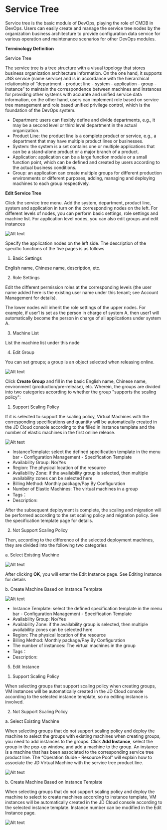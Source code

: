 # Service Tree

Service tree is the basic module of DevOps, playing the role of CMDB in DevOps. Users can easily create and manage the service tree nodes by the organization business architecture to provide configuration data service for various operation and maintenance scenarios for other DevOps modules.

**Terminology Definition**

Service Tree

The service tree is a tree structure with a visual topology that stores business organization architecture information. On the one hand, it supports JNS service (name service) and is in accordance with the hierarchical relationship of “department - product line - system - application - group - instance” to maintain the correspondence between machines and instances for providing other systems with accurate and unified service data information, on the other hand, users can implement role based on service tree management and role based unified privilege control, which is the foundation of the DevOps system.

- Department: users can flexibly define and divide departments, e.g., it may be a second level or third level department in the actual organization.
- Product Line: the product line is a complete product or service, e.g., a department that may have multiple product lines or businesses.
- System: the system is a set contains one or multiple applications that can be a stand-alone product or a major branch of a product.
- Application: application can be a large function module or a small function point, which can be defined and created by users according to the actual business conditions.
- Group: an application can create multiple groups for different production environments or different purposes, adding, managing and deploying machines to each group respectively.


**Edit Service Tree**

Click the service tree menu. Add the system, department, product line, system and application in turn on the corresponding nodes on the left. For different levels of nodes, you can perform basic settings, role settings and machine list. For application level nodes, you can also edit groups and edit instances

![Alt text](https://github.com/jdcloudcom/cn/blob/DevOps/image/DevOps/Operation4.png)

Specify the application nodes on the left side. The description of the specific functions of the five pages is as follows

1. Basic Settings

English name, Chinese name, description, etc.

2. Role Settings

Edit the different permission roles at the corresponding levels (the user name added here is the existing user name under this tenant; see Account Management for details).

The lower nodes will inherit the role settings of the upper nodes. For example, if user1 is set as the person in charge of system A, then user1 will automatically become the person in charge of all applications under system A.

3. Machine List

List the machine list under this node

4. Edit Group

You can set groups; a group is an object selected when releasing online.

![Alt text](https://github.com/jdcloudcom/cn/blob/DevOps/image/DevOps/Operation5.png)

Click **Create Group** and fill in the basic English name, Chinese name, environment (production/pre-release), etc. Wherein, the groups are divided into two categories according to whether the group "supports the scaling policy":

1) Support Scaling Policy

If it is selected to support the scaling policy, Virtual Machines with the corresponding specifications and quantity will be automatically created in the JD Cloud console according to the filled in instance template and the number of elastic machines in the first online release.

![Alt text](https://github.com/jdcloudcom/cn/blob/DevOps/image/DevOps/Operation6.png)

- InstanceTemplate: select the defined specification template in the menu bar - Configuration Management - Specification Template
- Availability Group: No/Yes
- Region: The physical location of the resource
- Availability Zone: if the availability group is selected, then multiple availability zones can be selected here
- Billing Method: Monthly package/Pay By Configuration
- Number of Elastic Machines: The virtual machines in a group
- Tags：
- Description:

After the subsequent deployment is complete, the scaling and migration will be performed according to the set scaling policy and migration policy. See the specification template page for details.

2) Not Support Scaling Policy

Then, according to the difference of the selected deployment machines, they are divided into the following two categories

a. Select Existing Machine

![Alt text](https://github.com/jdcloudcom/cn/blob/DevOps/image/DevOps/Operation7.png)

After clicking **OK**, you will enter the Edit Instance page. See Editing Instance for details

b. Create Machine Based on Instance Template

![Alt text](https://github.com/jdcloudcom/cn/blob/DevOps/image/DevOps/Operation8.png)

- Instance Template: select the defined specification template in the menu bar - Configuration Management - Specification Template
- Availability Group: No/Yes
- Availability Zone: if the availability group is selected, then multiple availability zones can be selected here
- Region: The physical location of the resource
- Billing Method: Monthly package/Pay By Configuration
- The number of instances: The virtual machines in the group
- Tags：
- Description:


5. Edit Instance

1) Support Scaling Policy  

When selecting groups that support scaling policy when creating groups, VM instances will be automatically created in the JD Cloud console according to the selected instance template, so no editing instance is involved.

2) Not Support Scaling Policy

a. Select Existing Machine

When selecting groups that do not support scaling policy and deploy the machine to select the groups with existing machines when creating groups, you need to add instances to the groups. Click **Add Instance**, select the group in the pop-up window, and add a machine to the group. An instance is a machine that has been associated to the corresponding service tree product line. The “Operation Guide - Resource Pool” will explain how to associate the JD Virtual Machine with the service tree product line.

![Alt text](https://github.com/jdcloudcom/cn/blob/DevOps/image/DevOps/Operation9.png)



b. Create Machine Based on Instance Template

When selecting groups that do not support scaling policy and deploy the machine to select to create machines according to instance template, VM instances will be automatically created in the JD Cloud console according to the selected instance template. Instance number can be modified in the Edit Instance page.

![Alt text](https://github.com/jdcloudcom/cn/blob/DevOps/image/DevOps/Operation10.png)
